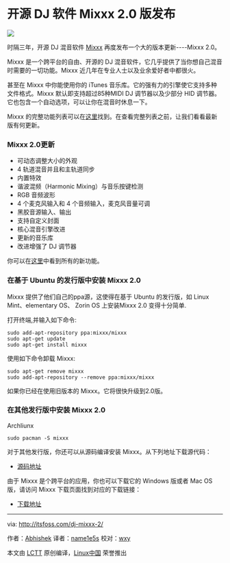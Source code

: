 开源 DJ 软件 Mixxx 2.0 版发布
================================================================================
![](http://itsfoss.com/wp-content/uploads/2016/01/DJ-Software-Mixxx-2-Released.jpg)

时隔三年，开源 DJ 混音软件 [Mixxx][1] 再度发布一个大的版本更新----Mixxx 2.0。

Mixxx 是一个跨平台的自由、开源的 DJ 混音软件，它几乎提供了当你想自己混音时需要的一切功能。Mixxx 近几年在专业人士以及业余爱好者中都很火。

甚至在 Mixxx 中你能使用你的 iTunes 音乐库。它的强有力的引擎使它支持多种文件格式。Mixxx 默认即支持超过85种MIDI DJ 调节器以及少部分 HID 调节器。它也包含一个自动选项，可以让你在混音时休息一下。

Mixxx 的完整功能列表可以在[这里][2]找到。在查看完整列表之前，让我们看看最新版有何更新。

### Mixxx 2.0更新 ###

- 可动态调整大小的外观
- 4 轨道混音并且和主轨道同步
- 内置特效
- 谐波混频（Harmonic Mixing）与音乐按键检测
- RGB 音频波形
- 4 个麦克风输入和 4 个音频输入，麦克风音量可调
- 黑胶音源输入、输出
- 支持自定义封面
- 核心混音引擎改进
- 更新的音乐库
- 改进增强了 DJ 调节器

你可以在[这里][3]中看到所有的新功能。

### 在基于 Ubuntu 的发行版中安装 Mixxx 2.0 ###

Mixxx 提供了他们自己的ppa源，这使得在基于 Ubuntu 的发行版，如 Linux Mint、elementary OS、 Zorin OS 上安装Mixxx 2.0 变得十分简单.

打开终端,并输入如下命令:

    sudo add-apt-repository ppa:mixxx/mixxx
    sudo apt-get update
    sudo apt-get install mixxx
    
使用如下命令卸载 Mixxx:

    sudo apt-get remove mixxx
    sudo add-apt-repository --remove ppa:mixxx/mixxx
    
如果你已经在使用旧版本的 Mixxx。它将很快升级到2.0版。

### 在其他发行版中安装 Mixxx 2.0 ###

Archliunx

    sudo pacman -S mixxx

对于其他发行版，你还可以从源码编译安装 Mixxx。从下列地址下载源代码：

- [源码地址][4]

由于 Mixxx 是个跨平台的应用，你也可以下载它的 Windows 版或者 Mac OS 版，请访问 Mixxx 下载页面找到对应的下载链接：

- [下载地址][5]

--------------------------------------------------------------------------------

via: http://itsfoss.com/dj-mixxx-2/

作者：[Abhishek][a]
译者：[name1e5s](https://github.com/name1e5s)
校对：[wxy](https://github.com/wxy)

本文由 [LCTT](https://github.com/LCTT/TranslateProject) 原创编译，[Linux中国](https://linux.cn/) 荣誉推出

[a]:http://itsfoss.com/author/abhishek/
[1]:http://mixxx.org/
[2]:http://mixxx.org/features/
[3]:http://mixxx.org/whats-new-in-mixxx-2-0/
[4]:http://downloads.mixxx.org/mixxx-2.0.0/mixxx-2.0.0-src.tar.gz
[5]:http://mixxx.org/download/
